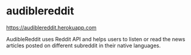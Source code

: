 # audiblereddit
https://audiblereddit.herokuapp.com


AudibleReddit uses Reddit API and helps users to listen or read the news articles posted on different subreddit in their native languages.
